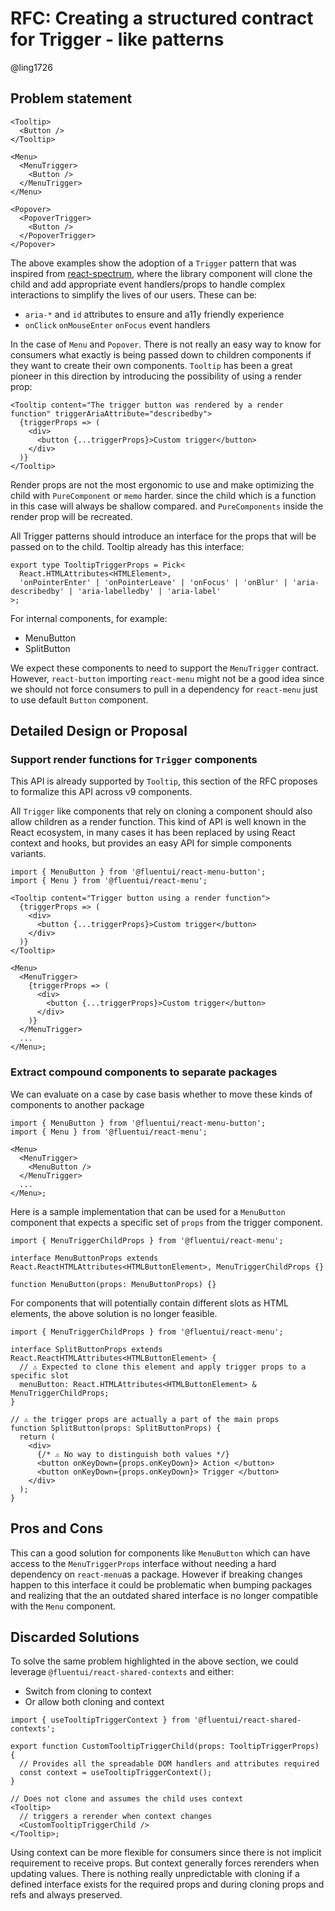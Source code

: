 # RFC: Creating a structured contract for Trigger - like patterns

@ling1726

## Problem statement

```tsx
<Tooltip>
  <Button />
</Tooltip>

<Menu>
  <MenuTrigger>
    <Button />
  </MenuTrigger>
</Menu>

<Popover>
  <PopoverTrigger>
    <Button />
  </PopoverTrigger>
</Popover>
```

The above examples show the adoption of a `Trigger` pattern that was inspired from [react-spectrum](https://react-spectrum.adobe.com/react-spectrum/MenuTrigger.html), where the library component will clone the child and add appropriate event handlers/props to handle complex interactions to simplify the lives of our users. These can be:

- `aria-*` and `id` attributes to ensure and a11y friendly experience
- `onClick` `onMouseEnter` `onFocus` event handlers

In the case of `Menu` and `Popover`. There is not really an easy way to know for consumers what exactly is being passed down to children components if they want to create their own components. `Tooltip` has been a great pioneer in this direction by introducing the possibility of using a render prop:

```tsx
<Tooltip content="The trigger button was rendered by a render function" triggerAriaAttribute="describedby">
  {triggerProps => (
    <div>
      <button {...triggerProps}>Custom trigger</button>
    </div>
  )}
</Tooltip>
```

Render props are not the most ergonomic to use and make optimizing the child with `PureComponent` or `memo` harder. since the child which is a function in this case will always be shallow compared. and `PureComponents` inside the render prop will be recreated.

All Trigger patterns should introduce an interface for the props that will be passed on to the child. Tooltip already has this interface:

```tsx
export type TooltipTriggerProps = Pick<
  React.HTMLAttributes<HTMLElement>,
  'onPointerEnter' | 'onPointerLeave' | 'onFocus' | 'onBlur' | 'aria-describedby' | 'aria-labelledby' | 'aria-label'
>;
```

For internal components, for example:

- MenuButton
- SplitButton

We expect these components to need to support the `MenuTrigger` contract. However, `react-button` importing `react-menu` might not be a good idea since we should not force consumers to pull in a dependency for `react-menu` just to use default `Button` component.

## Detailed Design or Proposal

### Support render functions for `Trigger` components

This API is already supported by `Tooltip`, this section of the RFC proposes to formalize this API across v9 components.

All `Trigger` like components that rely on cloning a component should also allow children as a render
function. This kind of API is well known in the React ecosystem, in many cases it has been replaced by using
React context and hooks, but provides an easy API for simple components variants.

```tsx
import { MenuButton } from '@fluentui/react-menu-button';
import { Menu } from '@fluentui/react-menu';

<Tooltip content="Trigger button using a render function">
  {triggerProps => (
    <div>
      <button {...triggerProps}>Custom trigger</button>
    </div>
  )}
</Tooltip>

<Menu>
  <MenuTrigger>
    {triggerProps => (
      <div>
        <button {...triggerProps}>Custom trigger</button>
      </div>
    )}
  </MenuTrigger>
  ...
</Menu>;
```

### Extract compound components to separate packages

We can evaluate on a case by case basis whether to move these kinds of components to another package

```tsx
import { MenuButton } from '@fluentui/react-menu-button';
import { Menu } from '@fluentui/react-menu';

<Menu>
  <MenuTrigger>
    <MenuButton />
  </MenuTrigger>
  ...
</Menu>;
```

Here is a sample implementation that can be used for a `MenuButton` component that expects a specific set of
`props` from the trigger component.

```tsx
import { MenuTriggerChildProps } from '@fluentui/react-menu';

interface MenuButtonProps extends React.ReactHTMLAttributes<HTMLButtonElement>, MenuTriggerChildProps {}

function MenuButton(props: MenuButtonProps) {}
```

For components that will potentially contain different slots as HTML elements, the above solution is no longer feasible.

```tsx
import { MenuTriggerChildProps } from '@fluentui/react-menu';

interface SplitButtonProps extends React.ReactHTMLAttributes<HTMLButtonElement> {
  // ⚠️ Expected to clone this element and apply trigger props to a specific slot
  menuButton: React.HTMLAttributes<HTMLButtonElement> & MenuTriggerChildProps;
}

// ⚠️ the trigger props are actually a part of the main props
function SplitButton(props: SplitButtonProps) {
  return (
    <div>
      {/* ⚠️ No way to distinguish both values */}
      <button onKeyDown={props.onKeyDown}> Action </button>
      <button onKeyDown={props.onKeyDown}> Trigger </button>
    </div>
  );
}
```

## Pros and Cons

This can a good solution for components like `MenuButton` which can have access to the `MenuTriggerProps` interface without needing a hard dependency on `react-menu`as a package. However if breaking changes happen to this interface it could be problematic when bumping packages and realizing that the an outdated shared interface is no longer compatible with the `Menu` component.

## Discarded Solutions

To solve the same problem highlighted in the above section, we could leverage `@fluentui/react-shared-contexts` and either:

- Switch from cloning to context
- Or allow both cloning and context

```tsx
import { useTooltipTriggerContext } from '@fluentui/react-shared-contexts';

export function CustomTooltipTriggerChild(props: TooltipTriggerProps) {
  // Provides all the spreadable DOM handlers and attributes required
  const context = useTooltipTriggerContext();
}

// Does not clone and assumes the child uses context
<Tooltip>
  // triggers a rerender when context changes
  <CustomTooltipTriggerChild />
</Tooltip>;
```

Using context can be more flexible for consumers since there is not implicit requirement to receive props. But context generally forces rerenders when updating values. There is nothing really unpredictable with cloning if a defined interface exists for the required props and during cloning props and refs and always preserved.

